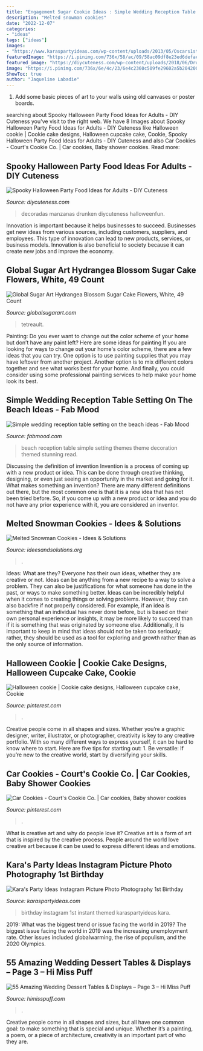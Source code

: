 ```yaml
---
title: "Engagement Sugar Cookie Ideas : Simple Wedding Reception Table Setting On The Beach Ideas"
description: "Melted snowman cookies"
date: "2022-12-07"
categories:
- "ideas"
tags: ["ideas"]
images:
- "https://www.karaspartyideas.com/wp-content/uploads/2013/05/Oscars1stBirthday_+113-2393172755-O_600x899.jpg"
featuredImage: "https://i.pinimg.com/736x/58/ac/09/58ac09df8e23ed6defae6b7bc20f555f.jpg"
featured_image: "https://diycuteness.com/wp-content/uploads/2018/06/Drunken-Candy-Apples.jpg"
image: "https://i.pinimg.com/736x/6e/4c/23/6e4c2360c509fe29602a5b20420029c7.jpg"
ShowToc: true
author: "Jaqueline Labadie"
---
```



1) Add some basic pieces of art to your walls using old canvases or poster boards.

	

		
searching about Spooky Halloween Party Food Ideas for Adults - DIY Cuteness you've visit to the right web. We have 8 Images about Spooky Halloween Party Food Ideas for Adults - DIY Cuteness like Halloween cookie | Cookie cake designs, Halloween cupcake cake, Cookie, Spooky Halloween Party Food Ideas for Adults - DIY Cuteness and also Car Cookies - Court&#039;s Cookie Co. | Car cookies, Baby shower cookies. Read more:
		
    
## Spooky Halloween Party Food Ideas For Adults - DIY Cuteness

<img loading=lazy src="https://diycuteness.com/wp-content/uploads/2018/06/Drunken-Candy-Apples.jpg" onerror="this.onerror=null;this.src='https://tse4.mm.bing.net/th?id=OIP.M3lCCVuCpKn7ehLqibBEVgHaJ4&amp;pid=15.1';" alt="Spooky Halloween Party Food Ideas for Adults - DIY Cuteness">

_Source: diycuteness.com_

>decoradas manzanas drunken diycuteness halloweenfun. 

	

Innovation is important because it helps businesses to succeed. Businesses get new ideas from various sources, including customers, suppliers, and employees. This type of innovation can lead to new products, services, or business models. Innovation is also beneficial to society because it can create new jobs and improve the economy.

    
## Global Sugar Art Hydrangea Blossom Sugar Cake Flowers, White, 49 Count

<img loading=lazy src="https://www.globalsugarart.com/media/product/175/global-sugar-art-hydrangea-blossom-sugar-cake-flowers-white-49-count-by-chef-alan-tetreault-3a3.jpg" onerror="this.onerror=null;this.src='https://tse4.mm.bing.net/th?id=OIP.qN0JWuvk8wIbeyKK-S8iGQHaLH&amp;pid=15.1';" alt="Global Sugar Art Hydrangea Blossom Sugar Cake Flowers, White, 49 Count">

_Source: globalsugarart.com_

>tetreault. 

	

Painting: Do you ever want to change out the color scheme of your home but don’t have any paint left? Here are some ideas for painting
If you are looking for ways to change out your home's color scheme, there are a few ideas that you can try. One option is to use painting supplies that you may have leftover from another project. Another option is to mix different colors together and see what works best for your home. And finally, you could consider using some professional painting services to help make your home look its best.

    
## Simple Wedding Reception Table Setting On The Beach Ideas - Fab Mood

<img loading=lazy src="https://www.fabmood.com/wp-content/uploads/2013/08/tablescapes52.jpg" onerror="this.onerror=null;this.src='https://tse4.mm.bing.net/th?id=OIP.3dvmDBbFBomaYaUh_8mDFgHaLH&amp;pid=15.1';" alt="Simple wedding reception table setting on the beach ideas - Fab Mood">

_Source: fabmood.com_

>beach reception table simple setting themes theme decoration themed stunning read. 

	

Discussing the definition of invention
Invention is a process of coming up with a new product or idea. This can be done through creative thinking, designing, or even just seeing an opportunity in the market and going for it. What makes something an invention? There are many different definitions out there, but the most common one is that it is a new idea that has not been tried before. So, if you come up with a new product or idea and you do not have any prior experience with it, you are considered an inventor.

    
## Melted Snowman Cookies - Idees &amp; Solutions

<img loading=lazy src="https://3.bp.blogspot.com/-i2econ8easw/VkRjmh0cFnI/AAAAAAAAHeI/I-cofapvanU/s1600/7193929456_0692d7381d_b.jpg" onerror="this.onerror=null;this.src='https://tse2.mm.bing.net/th?id=OIP.UD5HhVYu2w4oOp4epeyA3QHaFj&amp;pid=15.1';" alt="Melted Snowman Cookies - Idees &amp; Solutions">

_Source: ideesandsolutions.org_

>. 

	

Ideas: What are they?
Everyone has their own ideas, whether they are creative or not. Ideas can be anything from a new recipe to a way to solve a problem. They can also be justifications for what someone has done in the past, or ways to make something better. 
Ideas can be incredibly helpful when it comes to creating things or solving problems. However, they can also backfire if not properly considered. For example, if an idea is something that an individual has never done before, but is based on their own personal experience or insights, it may be more likely to succeed than if it is something that was originated by someone else. Additionally, it is important to keep in mind that ideas should not be taken too seriously; rather, they should be used as a tool for exploring and growth rather than as the only source of information.

    
## Halloween Cookie | Cookie Cake Designs, Halloween Cupcake Cake, Cookie

<img loading=lazy src="https://i.pinimg.com/736x/58/ac/09/58ac09df8e23ed6defae6b7bc20f555f.jpg" onerror="this.onerror=null;this.src='https://tse2.mm.bing.net/th?id=OIP.rMbqWMopI6-9N4wW8kIifwHaJ4&amp;pid=15.1';" alt="Halloween cookie | Cookie cake designs, Halloween cupcake cake, Cookie">

_Source: pinterest.com_

>. 

	

Creative people come in all shapes and sizes. Whether you’re a graphic designer, writer, illustrator, or photographer, creativity is key to any creative portfolio. With so many different ways to express yourself, it can be hard to know where to start. Here are five tips for starting out: 1. Be versatile: If you’re new to the creative world, start by diversifying your skills.

    
## Car Cookies - Court&#039;s Cookie Co. | Car Cookies, Baby Shower Cookies

<img loading=lazy src="https://i.pinimg.com/736x/6e/4c/23/6e4c2360c509fe29602a5b20420029c7.jpg" onerror="this.onerror=null;this.src='https://tse1.mm.bing.net/th?id=OIP.ULHkD-u9zGocaFz4QERAJgHaLH&amp;pid=15.1';" alt="Car Cookies - Court&#039;s Cookie Co. | Car cookies, Baby shower cookies">

_Source: pinterest.com_

>. 

	

What is creative art and why do people love it?
Creative art is a form of art that is inspired by the creative process. People around the world love creative art because it can be used to express different ideas and emotions.

    
## Kara&#039;s Party Ideas Instagram Picture Photo Photography 1st Birthday

<img loading=lazy src="https://www.karaspartyideas.com/wp-content/uploads/2013/05/Oscars1stBirthday_+113-2393172755-O_600x899.jpg" onerror="this.onerror=null;this.src='https://tse2.mm.bing.net/th?id=OIP.OACIZbtRSGcHA7KB64QwHQHaLG&amp;pid=15.1';" alt="Kara&#039;s Party Ideas Instagram Picture Photo Photography 1st Birthday">

_Source: karaspartyideas.com_

>birthday instagram 1st instant themed karaspartyideas kara. 

	

2019: What was the biggest trend or issue facing the world in 2019?
The biggest issue facing the world in 2019 was the increasing unemployment rate. Other issues included globalwarming, the rise of populism, and the 2020 Olympics.

    
## 55 Amazing Wedding Dessert Tables &amp; Displays – Page 3 – Hi Miss Puff

<img loading=lazy src="https://www.himisspuff.com/wp-content/uploads/2016/07/cookie-bar-wedding-dessert-table.jpg" onerror="this.onerror=null;this.src='https://tse1.mm.bing.net/th?id=OIP.NMnvA3pZ1naKRkWylT57HgHaLH&amp;pid=15.1';" alt="55 Amazing Wedding Dessert Tables &amp; Displays – Page 3 – Hi Miss Puff">

_Source: himisspuff.com_

>. 

	

Creative people come in all shapes and sizes, but all have one common goal: to make something that is special and unique. Whether it’s a painting, a poem, or a piece of architecture, creativity is an important part of who they are.

